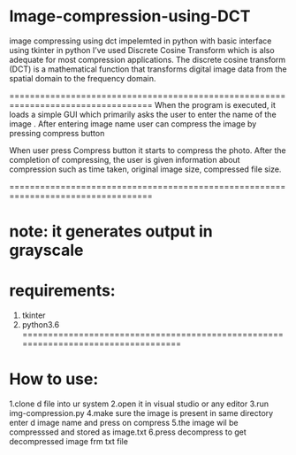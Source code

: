 
# Image-compression-using-DCT
image compressing using dct impelemted in python with basic interface using tkinter in python
I’ve used  Discrete Cosine Transform which is also adequate for most compression applications. The discrete cosine transform (DCT) is a mathematical function that transforms digital image data from the spatial domain to the frequency domain.

==================================================================================
When the program is executed, it loads a simple GUI which primarily asks the user to enter the name of the image . After entering image name user can compress the image by pressing compress button

When user press Compress button it starts to compress the photo. After the
completion of compressing, the user is given information about compression such
as time taken, original image size, compressed file size.

==================================================================================
# note: it generates output in grayscale


# requirements:

1. tkinter
2. python3.6
==================================================================================
# How to use:
1.clone d file into ur system 
2.open it in visual studio or any editor 
3.run img-compression.py
4.make sure the image is present in same directory enter d image name and press on compress
5.the image wil be compresssed and stored as image.txt
6.press decompress to get decompressed image frm txt file
